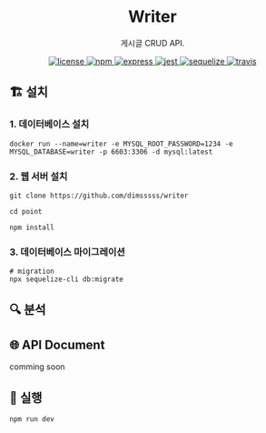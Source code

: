 <p align="center">
    <h1 align="center">
        Writer
    </h1>
    <p align="center">게시글 CRUD API<a href="https://github.com/dimsssss/writer"></a>.</p>
</p>

<p align="center">
    <a href="">
        <img alt="license" src="https://img.shields.io/github/license/dimsssss/toy-intergration-test">
    </a>
    <a href="">
        <img alt="npm" src="https://img.shields.io/node/v-lts/npm?label=npm&logo=npm">
    </a>
    <a href="https://expressjs.com/">
        <img alt="express" src="https://img.shields.io/node/v-lts/express?label=express&logo=express">
    </a>
    <a href="https://jestjs.io/">
        <img alt="jest" src="https://img.shields.io/node/v-lts/express?label=jest&logo=jest">
    </a>
    <a href="https://sequelize.org/">
        <img alt="sequelize" src="https://img.shields.io/node/v-lts/sequelize?label=sequelize&logo=sequelize">
    </a>
    <a href="https://app.travis-ci.com/github/dimsssss/writer">
        <img alt="travis" src="https://app.travis-ci.com/dimsssss/point.svg?branch=main">
    </a>
</p>

## 🏗 설치

### 1. 데이터베이스 설치

```shell
docker run --name=writer -e MYSQL_ROOT_PASSWORD=1234 -e MYSQL_DATABASE=writer -p 6603:3306 -d mysql:latest
```

### 2. 웹 서버 설치

```shell
git clone https://github.com/dimsssss/writer

cd point

npm install
```

### 3. 데이터베이스 마이그레이션

```shell
# migration
npx sequelize-cli db:migrate
```

## 🔍 분석

## 🌐 API Document

comming soon

## 🧾 실행

```shell
npm run dev
```
